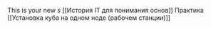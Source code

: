This is your new *s* [[История IT для понимания основ]]
Практика [[Установка куба на одном ноде (рабочем станции)]]